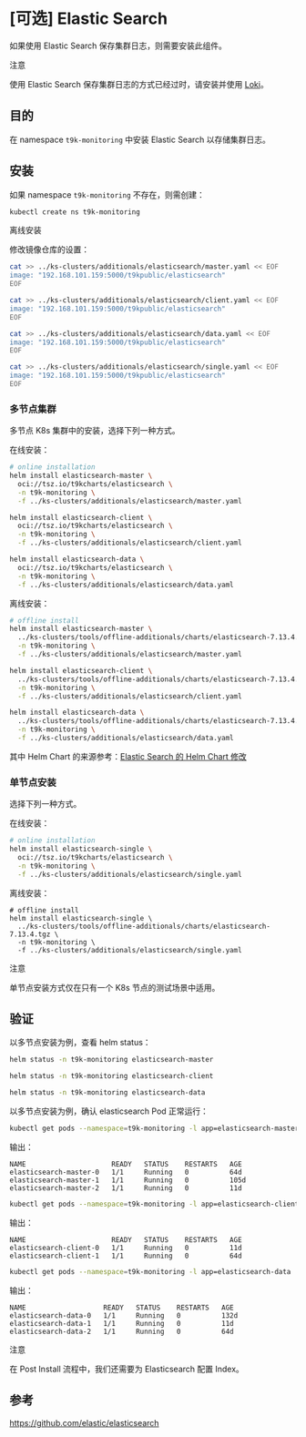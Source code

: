 # [可选] Elastic Search

如果使用 Elastic Search 保存集群日志，则需要安装此组件。


<aside class="note">
<div class="title">注意</div>

使用 Elastic Search 保存集群日志的方式已经过时，请安装并使用 [Loki](./loki.md)。

</aside>

## 目的

在 namespace `t9k-monitoring` 中安装 Elastic Search 以存储集群日志。

## 安装

如果 namespace `t9k-monitoring` 不存在，则需创建：

```bash
kubectl create ns t9k-monitoring
```
<aside class="note">
<div class="title">离线安装</div>

修改镜像仓库的设置：

```bash
cat >> ../ks-clusters/additionals/elasticsearch/master.yaml << EOF
image: "192.168.101.159:5000/t9kpublic/elasticsearch"
EOF

cat >> ../ks-clusters/additionals/elasticsearch/client.yaml << EOF
image: "192.168.101.159:5000/t9kpublic/elasticsearch"
EOF

cat >> ../ks-clusters/additionals/elasticsearch/data.yaml << EOF
image: "192.168.101.159:5000/t9kpublic/elasticsearch"
EOF

cat >> ../ks-clusters/additionals/elasticsearch/single.yaml << EOF
image: "192.168.101.159:5000/t9kpublic/elasticsearch"
EOF
```
</aside>

### 多节点集群

多节点 K8s 集群中的安装，选择下列一种方式。

在线安装：

```bash
# online installation
helm install elasticsearch-master \
  oci://tsz.io/t9kcharts/elasticsearch \
  -n t9k-monitoring \
  -f ../ks-clusters/additionals/elasticsearch/master.yaml

helm install elasticsearch-client \
  oci://tsz.io/t9kcharts/elasticsearch \
  -n t9k-monitoring \
  -f ../ks-clusters/additionals/elasticsearch/client.yaml

helm install elasticsearch-data \
  oci://tsz.io/t9kcharts/elasticsearch \
  -n t9k-monitoring \
  -f ../ks-clusters/additionals/elasticsearch/data.yaml

```

离线安装：

```bash
# offline install
helm install elasticsearch-master \
  ../ks-clusters/tools/offline-additionals/charts/elasticsearch-7.13.4.tgz \
  -n t9k-monitoring \
  -f ../ks-clusters/additionals/elasticsearch/master.yaml

helm install elasticsearch-client \
  ../ks-clusters/tools/offline-additionals/charts/elasticsearch-7.13.4.tgz \
  -n t9k-monitoring \
  -f ../ks-clusters/additionals/elasticsearch/client.yaml

helm install elasticsearch-data \
  ../ks-clusters/tools/offline-additionals/charts/elasticsearch-7.13.4.tgz \
  -n t9k-monitoring \
  -f ../ks-clusters/additionals/elasticsearch/data.yaml
```

其中 Helm Chart 的来源参考：[Elastic Search 的 Helm Chart 修改](../../appendix/modify-helm-chart.md#elastic-search)

### 单节点安装

选择下列一种方式。

在线安装：

```bash
# online installation
helm install elasticsearch-single \
  oci://tsz.io/t9kcharts/elasticsearch \
  -n t9k-monitoring \
  -f ../ks-clusters/additionals/elasticsearch/single.yaml
```

离线安装：

```
# offline install
helm install elasticsearch-single \
  ../ks-clusters/tools/offline-additionals/charts/elasticsearch-7.13.4.tgz \
  -n t9k-monitoring \
  -f ../ks-clusters/additionals/elasticsearch/single.yaml
```

<aside class="note">
<div class="title">注意</div>

单节点安装方式仅在只有一个 K8s 节点的测试场景中适用。

</aside>

## 验证

以多节点安装为例，查看 helm status：

```bash
helm status -n t9k-monitoring elasticsearch-master

helm status -n t9k-monitoring elasticsearch-client

helm status -n t9k-monitoring elasticsearch-data
```

以多节点安装为例，确认 elasticsearch Pod 正常运行：

```bash
kubectl get pods --namespace=t9k-monitoring -l app=elasticsearch-master
```

输出：

```
NAME                     READY   STATUS    RESTARTS   AGE
elasticsearch-master-0   1/1     Running   0          64d
elasticsearch-master-1   1/1     Running   0          105d
elasticsearch-master-2   1/1     Running   0          11d
```

```bash
kubectl get pods --namespace=t9k-monitoring -l app=elasticsearch-client
```

输出：

```
NAME                     READY   STATUS    RESTARTS   AGE
elasticsearch-client-0   1/1     Running   0          11d
elasticsearch-client-1   1/1     Running   0          64d
```

```bash
kubectl get pods --namespace=t9k-monitoring -l app=elasticsearch-data
```

输出：

```
NAME                   READY   STATUS    RESTARTS   AGE
elasticsearch-data-0   1/1     Running   0          132d
elasticsearch-data-1   1/1     Running   0          11d
elasticsearch-data-2   1/1     Running   0          64d
```


<aside class="note">
<div class="title">注意</div>

在 Post Install 流程中，我们还需要为 Elasticsearch 配置 Index。

</aside>

## 参考

<https://github.com/elastic/elasticsearch>
